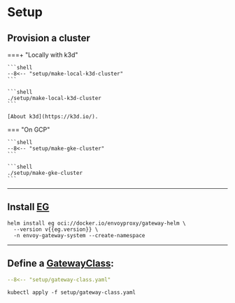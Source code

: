 # Setup

## Provision a cluster

===+ "Locally with k3d"

    ```shell
    --8<-- "setup/make-local-k3d-cluster"
    ```

    ```shell
    ./setup/make-local-k3d-cluster
    ```

    [About k3d](https://k3d.io/).

=== "On GCP"

    ```shell
    --8<-- "setup/make-gke-cluster"
    ```

    ```shell
    ./setup/make-gke-cluster
    ```

---

## Install [EG](https://gateway.envoyproxy.io/)

```shell
helm install eg oci://docker.io/envoyproxy/gateway-helm \
  --version v{{eg.version}} \
  -n envoy-gateway-system --create-namespace
```

---

## Define a [GatewayClass](https://gateway-api.sigs.k8s.io/api-types/gatewayclass/):

```yaml linenums="1"
--8<-- "setup/gateway-class.yaml"
```

```shell
kubectl apply -f setup/gateway-class.yaml
```
